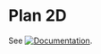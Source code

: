 # Plan 2D

See [![Documentation](https://readthedocs.org/projects/plan2d/badge/?version=latest)](https://plan2d.readthedocs.io/en/latest/?badge=latest).
